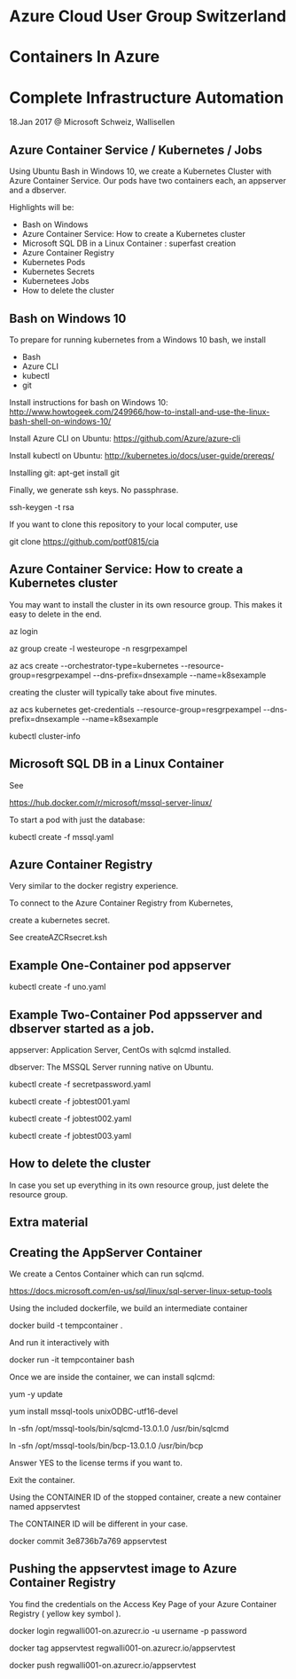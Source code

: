 # Azure Cloud User Group Switzerland
# Containers In Azure
# Complete Infrastructure Automation

18.Jan 2017 @ Microsoft Schweiz, Wallisellen

## Azure Container Service / Kubernetes / Jobs

Using Ubuntu Bash in Windows 10, we create a Kubernetes Cluster with Azure Container Service. Our pods have two containers each, an appserver and a dbserver. 

Highlights will be:  
- Bash on Windows
- Azure Container Service: How to create a Kubernetes cluster 
- Microsoft SQL DB in a Linux Container : superfast creation 
- Azure Container Registry 
- Kubernetes Pods 
- Kubernetes Secrets 
- Kubernetees Jobs 
- How to delete the cluster


## Bash on Windows 10

To prepare for running kubernetes from a Windows 10 bash, we install 
- Bash
- Azure CLI
- kubectl
- git

Install instructions for bash on Windows 10:
http://www.howtogeek.com/249966/how-to-install-and-use-the-linux-bash-shell-on-windows-10/

Install Azure CLI on Ubuntu:
https://github.com/Azure/azure-cli

Install kubectl on Ubuntu:
http://kubernetes.io/docs/user-guide/prereqs/

Installing git:
apt-get install git

Finally, we generate ssh keys. No passphrase.

ssh-keygen -t rsa

If you want to clone this repository to your local computer, use

git clone https://github.com/potf0815/cia

## Azure Container Service: How to create a Kubernetes cluster 
You may want to install the cluster in its own resource group.
This makes it easy to delete in the end.

az login

az group create -l westeurope -n resgrpexampel

az acs create --orchestrator-type=kubernetes --resource-group=resgrpexampel --dns-prefix=dnsexample --name=k8sexample

creating the cluster will typically take about five minutes.

az acs kubernetes get-credentials  --resource-group=resgrpexampel --dns-prefix=dnsexample --name=k8sexample

kubectl cluster-info


## Microsoft SQL DB in a Linux Container 

See 

https://hub.docker.com/r/microsoft/mssql-server-linux/

To start a pod with just the database:

kubectl create -f mssql.yaml

## Azure Container Registry 

Very similar to the docker registry experience.

To connect to the Azure Container Registry from Kubernetes,

create a kubernetes secret.

See createAZCRsecret.ksh


## Example One-Container pod appserver

kubectl create -f uno.yaml

## Example Two-Container Pod appsserver and dbserver started as a job.

appserver: Application Server, CentOs with sqlcmd installed.

dbserver: The MSSQL Server running native on Ubuntu.

kubectl create -f secretpassword.yaml

kubectl create -f jobtest001.yaml

kubectl create -f jobtest002.yaml

kubectl create -f jobtest003.yaml


## How to delete the cluster
In case you set up everything in its own resource group, just delete the resource group.
 
## Extra material
 
## Creating the AppServer Container

We create a Centos Container which can run sqlcmd.

https://docs.microsoft.com/en-us/sql/linux/sql-server-linux-setup-tools

Using the included dockerfile, we build an intermediate container

docker build -t tempcontainer .

And run it interactively with 

docker run -it tempcontainer bash

Once we are inside the container, we can install sqlcmd: 
 
yum -y update

yum install mssql-tools unixODBC-utf16-devel

ln -sfn /opt/mssql-tools/bin/sqlcmd-13.0.1.0 /usr/bin/sqlcmd

ln -sfn /opt/mssql-tools/bin/bcp-13.0.1.0 /usr/bin/bcp

Answer YES to the license terms if you want to.

Exit the container.

Using the CONTAINER ID of the stopped container, create a new container named appservtest

The CONTAINER ID will be different in your case.

docker commit 3e8736b7a769 appservtest


## Pushing the appservtest image to Azure Container Registry

You find the credentials on the Access Key Page of your Azure Container Registry ( yellow key symbol ).

docker login regwalli001-on.azurecr.io -u username -p password

docker tag appservtest regwalli001-on.azurecr.io/appservtest

docker push regwalli001-on.azurecr.io/appservtest
 
 
 
